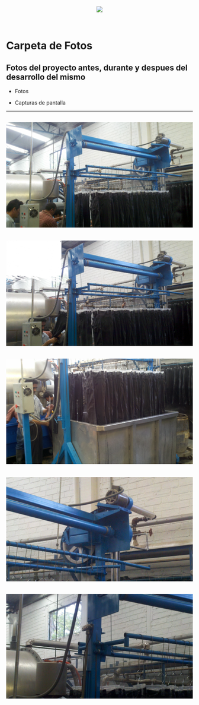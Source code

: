 <br/>
<p align="center">
  <img src="https://avatars2.githubusercontent.com/u/15052789?v=3&s=200">
</p>
<br/>

# Carpeta de Fotos

## Fotos del proyecto antes, durante y despues del desarrollo del mismo

* Fotos

* Capturas de pantalla

---
![2012-06-14_10-42-20_882.jpg](/Fotos/2012-06-14_10-42-20_882.jpg)
---
![2012-06-14_10-42-26_526.jpg](/Fotos/2012-06-14_10-42-26_526.jpg)
---
![2012-06-14_10-42-34_833.jpg](/Fotos/2012-06-14_10-42-34_833.jpg)
---
![2012-06-14_10-42-42_68.jpg](/Fotos/2012-06-14_10-42-42_68.jpg)
---
![2012-06-14_10-42-48_520.jpg](/Fotos/2012-06-14_10-42-48_520.jpg)
---
